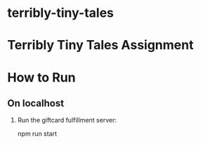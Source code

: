 # terribly-tiny-tales
Terribly Tiny Tales Assignment
====================

# How to Run #

## On localhost ##

1. Run the giftcard fulfillment server:

    npm run start

